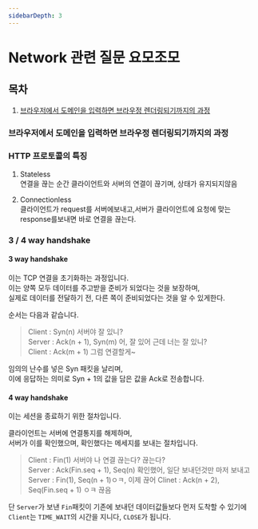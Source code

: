 ```yaml
---
sidebarDepth: 3
---
```


# Network 관련 질문 요모조모

## 목차

1. [브라우저에서 도메인을 입력하면 브라우정 렌더링되기까지의 과정](#브라우저에서-도메인을-입력하면-브라우정-렌더링되기까지의-과정)

### 브라우저에서 도메인을 입력하면 브라우정 렌더링되기까지의 과정

<Detail>

</Detail>

### HTTP 프로토콜의 특징

<Detail>

1. Stateless  
   연결을 끊는 순간 클라이언트와 서버의 연결이 끊기며, 상태가 유지되지않음

2. Connectionless  
   클라이언트가 request를 서버에보내고,서버가 클라이언트에 요청에 맞는 response를보내면
   바로 연결을 끊는다.

</Detail>

### 3 / 4 way handshake

<Detail>

#### 3 way handshake

이는 TCP 연결을 초기화하는 과정입니다.  
이는 양쪽 모두 데이터를 주고받을 준비가 되었다는 것을 보장하며,  
실제로 데이터를 전달하기 전, 다른 쪽이 준비되었다는 것을 알 수 있게한다.

순서는 다음과 같습니다.

> Client : Syn(n) 서버야 잘 있니?  
> Server : Ack(n + 1), Syn(m) 어, 잘 있어 근데 너는 잘 있니?  
> Client : Ack(m + 1) 그럼 연결할게~

임의의 난수를 넣은 Syn 패킷을 날리며,  
이에 응답하는 의미로 Syn + 1의 값을 담은 값을 Ack로 전송합니다.

#### 4 way handshake

이는 세션을 종료하기 위한 절차입니다.

클라이언트는 서버에 연결통지를 해제하며,  
서버가 이를 확인했으며, 확인했다는 메세지를 보내는 절차입니다.

> Client : Fin(1) 서버야 나 연결 끊는다? 끊는다?  
> Server : Ack(Fin.seq + 1), Seq(n) 확인했어, 일단 보내던것만 마저 보내고
> Server : Fin(1), Seq(n + 1)ㅇㅋ, 이제 끊어
> Clinet : Ack(n + 2), Seq(Fin.seq + 1) ㅇㅋ 끊음

단 `Server`가 보낸 `Fin`패킷이 기존에 보내던 데이터값들보다 먼저 도착할 수 있기에  
`Client`는 `TIME_WAIT`의 시간을 지니다, `CLOSE`가 됩니다.

</Detail>
